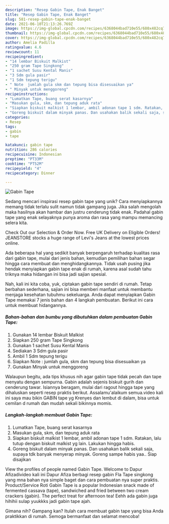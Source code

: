 ```yaml
---
description: "Resep Gabin Tape, Enak Banget"
title: "Resep Gabin Tape, Enak Banget"
slug: 581-resep-gabin-tape-enak-banget
date: 2021-06-10T21:13:26.769Z
image: https://img-global.cpcdn.com/recipes/6368044bad710e55/680x482cq70/gabin-tape-foto-resep-utama.jpg
thumbnail: https://img-global.cpcdn.com/recipes/6368044bad710e55/680x482cq70/gabin-tape-foto-resep-utama.jpg
cover: https://img-global.cpcdn.com/recipes/6368044bad710e55/680x482cq70/gabin-tape-foto-resep-utama.jpg
author: Amelia Padilla
ratingvalue: 4.6
reviewcount: 11
recipeingredient:
- "14 lembar Biskuit Malkist"
- "250 gram Tape Singkong"
- "1 sachet Susu Kental Manis"
- "3 Sdm gula pasir"
- "1 Sdm tepung terigu"
- " Note  jumlah gula skm dan tepung bisa disesuaikan ya"
- " Minyak untuk menggoreng"
recipeinstructions:
- "Lumatkan Tape, buang serat kasarnya"
- "Masukan gula, skm, dan tepung aduk rata"
- "Siapkan biskuit malkist 1 lembar, ambil adonan tape 1 sdm. Ratakan, lalu tutup dengan biskuit malkist yg lain. Lakukan hingga habis."
- "Goreng biskuit dalam minyak panas. Dan usahakan balik sekali saja, supaya tdk banyak menyerap minyak. Goreng sampe habis yaa.. Siap disajikan"
categories:
- Resep
tags:
- gabin
- tape

katakunci: gabin tape 
nutrition: 286 calories
recipecuisine: Indonesian
preptime: "PT33M"
cooktime: "PT52M"
recipeyield: "4"
recipecategory: Dinner

---
```



![Gabin Tape](https://img-global.cpcdn.com/recipes/6368044bad710e55/680x482cq70/gabin-tape-foto-resep-utama.jpg)

Sedang mencari inspirasi resep gabin tape yang unik? Cara menyiapkannya memang tidak terlalu sulit namun tidak gampang juga. Jika salah mengolah maka hasilnya akan hambar dan justru cenderung tidak enak. Padahal gabin tape yang enak selayaknya punya aroma dan rasa yang mampu memancing selera kita.

Check Out our Selection &amp; Order Now. Free UK Delivery on Eligible Orders! JEANSTORE stocks a huge range of Levi&#39;s Jeans at the lowest prices online.

Ada beberapa hal yang sedikit banyak berpengaruh terhadap kualitas rasa dari gabin tape, mulai dari jenis bahan, kemudian pemilihan bahan segar hingga cara membuat dan menghidangkannya. Tidak usah pusing jika hendak menyiapkan gabin tape enak di rumah, karena asal sudah tahu triknya maka hidangan ini bisa jadi sajian spesial.


Nah, kali ini kita coba, yuk, ciptakan gabin tape sendiri di rumah. Tetap berbahan sederhana, sajian ini bisa memberi manfaat untuk membantu menjaga kesehatan tubuhmu sekeluarga. Anda dapat menyiapkan Gabin Tape memakai 7 jenis bahan dan 4 langkah pembuatan. Berikut ini cara untuk membuat hidangannya.

<!--inarticleads1-->

##### Bahan-bahan dan bumbu yang dibutuhkan dalam pembuatan Gabin Tape:

1. Gunakan 14 lembar Biskuit Malkist
1. Siapkan 250 gram Tape Singkong
1. Gunakan 1 sachet Susu Kental Manis
1. Sediakan 3 Sdm gula pasir
1. Ambil 1 Sdm tepung terigu
1. Siapkan  Note : jumlah gula, skm dan tepung bisa disesuaikan ya
1. Gunakan  Minyak untuk menggoreng


Walaupun begitu, ada tips khusus nih agar gabin tape tidak pecah dan tape menyatu dengan sempurna. Gabin adalah sejenis biskuit gurih dan cenderung tawar. Isiannya beragam, mulai dari ragout hingga tape yang dihaluskan seperti resep praktis berikut. Assalamu&#39;alaikum semua.video kali ini saya mau bikin GABIN tape yg Krenyes dan lembut di dalam, bisa untuk cemilan d rumah dan mudah sekali bikinnya momis. 

<!--inarticleads2-->

##### Langkah-langkah membuat Gabin Tape:

1. Lumatkan Tape, buang serat kasarnya
1. Masukan gula, skm, dan tepung aduk rata
1. Siapkan biskuit malkist 1 lembar, ambil adonan tape 1 sdm. Ratakan, lalu tutup dengan biskuit malkist yg lain. Lakukan hingga habis.
1. Goreng biskuit dalam minyak panas. Dan usahakan balik sekali saja, supaya tdk banyak menyerap minyak. Goreng sampe habis yaa.. Siap disajikan


View the profiles of people named Gabin Tape. Welcome to Dapur Afizadivideo kali ini Dapur Afiza berbagi resep gabin Fla Tape singkong yang mna bahan nya simple baget dan cara pembuatan nya super praktis. Product/Service Roti Gabin Tape is a popular Indonesian snack made of fermented cassava (tape), sandwiched and fried between two cream crackers (gabin). The perfect treat for afternoon tea! Eehh ada gabin juga hihihii sulap yuukkks jadi gabin tape ajah. 

Gimana nih? Gampang kan? Itulah cara membuat gabin tape yang bisa Anda praktikkan di rumah. Semoga bermanfaat dan selamat mencoba!
